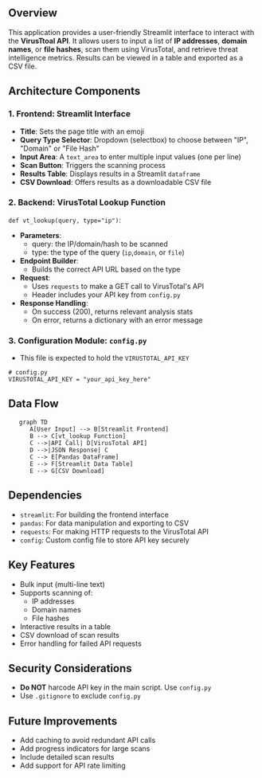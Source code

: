 ## Overview

This application provides a user-friendly Streamlit interface to interact with the **VirusTtoal API**. It allows users to input a list of **IP addresses**, **domain names**, or **file hashes**, scan them using VirusTotal, and retrieve threat intelligence metrics. Results can be viewed in a table and exported as a CSV file.

## Architecture Components
### 1. Frontend: Streamlit Interface
  - **Title**: Sets the page title with an emoji
  - **Query Type Selector**: Dropdown (selectbox) to choose between "IP", "Domain" or "File Hash"
  - **Input Area**: A `text_area` to enter multiple input values (one per line)
  - **Scan Button**: Triggers the scanning process
  - **Results Table**: Displays results in a Streamlit `dataframe`
  - **CSV Download**: Offers results as a downloadable CSV file

 ### 2. Backend: VirusTotal Lookup Function  
 `def vt_lookup(query, type="ip")`:

  - **Parameters**:
    - query: the IP/domain/hash to be scanned
    - type: the type of the query (`ip`,`domain`, or `file`)
  - **Endpoint Builder**:
    - Builds the correct API URL based on the type
  - **Request**:
    - Uses `requests` to make a GET call to VirusTotal's API
    - Header includes your API key from `config.py`
  - **Response Handling**:
    - On success (200), returns relevant analysis stats
    - On error, returns a dictionary with an error message

### 3. Configuration Module: `config.py`
  - This file is expected to hold the `VIRUSTOTAL_API_KEY`

 `# config.py`  
`VIRUSTOTAL_API_KEY = "your_api_key_here"`

## Data Flow
```mermaid
   graph TD
      A[User Input] --> B[Streamlit Frontend]
      B --> C[vt_lookup Function]
      C -->|API Call| D[VirusTotal API]
      D -->|JSON Response| C
      C --> E[Pandas DataFrame]
      E --> F[Streamlit Data Table]
      E --> G[CSV Download]
```

## Dependencies
  - `streamlit`: For building the frontend interface
  - `pandas`: For data manipulation and exporting to CSV
  - `requests`: For making HTTP requests to the VirusTotal API
  - `config`: Custom config file to store API key securely

## Key Features
  - Bulk input (multi-line text)
  - Supports scanning of:
    - IP addresses
    - Domain names
    - File hashes
  - Interactive results in a table
  - CSV download of scan results
  - Error handling for failed API requests

## Security Considerations
  - **Do NOT** harcode API key in the main script. Use `config.py`
  - Use `.gitignore` to exclude `config.py`

## Future Improvements
  - Add caching to avoid redundant API calls
  - Add progress indicators for large scans
  - Include detailed scan results
  - Add support for API rate limiting